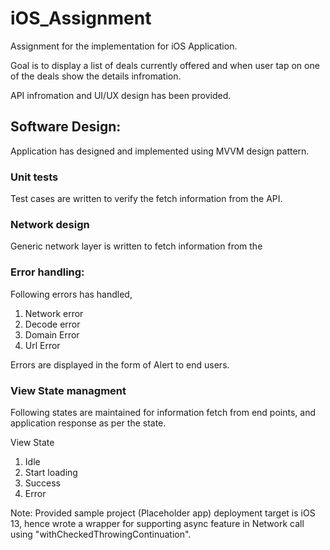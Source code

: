 # iOS_Assignment
Assignment for the implementation for iOS Application.

Goal is to display a list of deals currently offered and when user tap on one of the deals show the details infromation.

API infromation and UI/UX design has been provided. 

## Software Design:
Application has designed and implemented using MVVM design pattern. 

### Unit tests 
Test cases are written to verify the fetch information from the API.

### Network design 
Generic network layer is written to fetch information from the 

### Error handling:
Following errors has handled, 
1. Network error
2. Decode error
3. Domain Error
4. Url Error

Errors are displayed in the form of Alert to end users. 

### View State managment 
Following states are maintained for information fetch from end points, and application response as per the state.

View State
1. Idle 
2. Start loading
3. Success
4. Error 

Note: Provided sample project (Placeholder app) deployment target is iOS 13, hence wrote a wrapper for supporting async feature in Network call using "withCheckedThrowingContinuation". 







